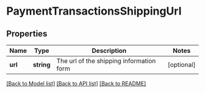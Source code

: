 # PaymentTransactionsShippingUrl

## Properties
Name | Type | Description | Notes
------------ | ------------- | ------------- | -------------
**url** | **string** | The url of the shipping information form | [optional] 

[[Back to Model list]](../README.md#documentation-for-models) [[Back to API list]](../README.md#documentation-for-api-endpoints) [[Back to README]](../README.md)


